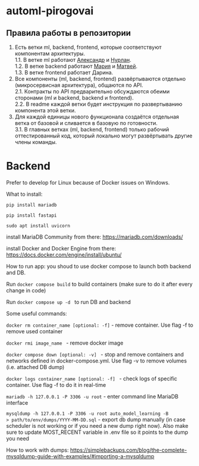 # automl-pirogovai

## Правила работы в репозитории
1.  Есть ветки ml, backend, frontend, которые соответствуют компонентам архитектуры.<br/>
1.1.  В ветке ml работают [Александр](https://github.com/aamochalov) и [Нурлан](https://github.com/Nurlan2077).<br/>
1.2.  В ветке backend работают [Мария](https://github.com/MSenso) и [Матвей](https://github.com/michigantsev).<br/>
1.3.  В ветке frontend работает Дарина.<br/>
2.  Все компоненты (ml, backend, frontend) развёртываются отдельно (микросервисная архитектура), общаются по API.<br/>
2.1.  Контракты по API предварительно обсуждаются обеими сторонами (ml и backend, backend и frontend).<br/>
2.2.  В readme каждой ветки будет инструкция по развертыванию компонента этой ветки.<br/>
3.  Для каждой единицы нового функционала создаётся отдельная ветка от базовой и сливается в базовую по готовности.<br/>
3.1.  В главных ветках (ml, backend, frontend) только рабочий оттестированный код, который локально могут развёртывать другие члены команды.<br/>


# Backend

Prefer to develop for Linux because of Docker issues on Windows.


What to install:

<code>pip install mariadb</code>

<code>pip install fastapi</code>

<code>sudo apt install uvicorn</code>

install MariaDB Community from there: https://mariadb.com/downloads/

install Docker and Docker Engine from there: https://docs.docker.com/engine/install/ubuntu/

How to run app: you shoud to use docker compose to launch both backend and DB.

Run <code>docker compose build</code> to build containers (make sure to do it after every change in code)

Run <code>docker compose up -d </code> to run DB and backend


Some useful commands:

<code>docker rm container_name [optional: -f]</code> - remove container. Use flag -f to remove used container

<code>docker rmi image_name </code> - remove docker image

<code>docker compose down [optional: -v] </code> - stop and remove containers and networks defined in docker-compose.yml. Use flag -v to remove volumes (i.e. attached DB dump)

<code>docker logs container_name [optional: -f] </code> - check logs of specific container. Use flag -f to do it in real-time

<code>mariadb -h 127.0.0.1 -P 3306 -u root</code> - enter command line MariaDB interface

<code>mysqldump -h 127.0.0.1 -P 3306 -u root auto_model_learning -B > path/to/env/dumps/YYYY-MM-DD.sql</code> - export db dump manually (in case scheduler is not working or if you need a new dump right now). Also make sure to update MOST_RECENT variable in .env file so it points to the dump you need

How to work with dumps: https://simplebackups.com/blog/the-complete-mysqldump-guide-with-examples/#importing-a-mysqldump